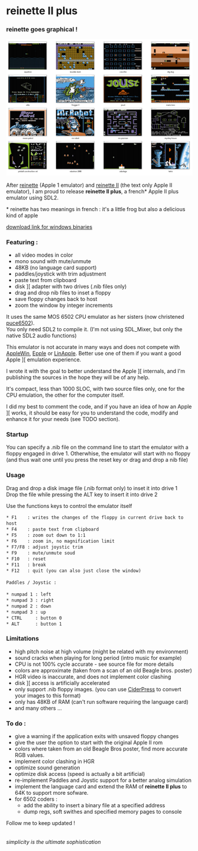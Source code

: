 # reinette II plus

### reinette goes graphical !

![screenshots](screenshots.png)

After [reinette](https://github.com/ArthurFerreira2/reinette) (Apple 1 emulator) and [reinette II](https://github.com/ArthurFerreira2/reinette-II) (the text only Apple II emulator), I am proud to release **reinette II plus**, a french\* Apple II plus emulator using SDL2.

\* reinette has two meanings in french : it's a little frog but also a delicious kind of apple

[download link for windows binaries](https://github.com/ArthurFerreira2/reinette-II-plus/releases/tag/0.1b)

### Featuring :

* all video modes in color
* mono sound with mute/unmute
* 48KB (no language card support)
* paddles/joystick with trim adjustment
* paste text from clipboard
* disk ][ adapter with two drives (.nib files only)
* drag and drop nib files to inset a floppy
* save floppy changes back to host
* zoom the window by integer increments


It uses the same MOS 6502 CPU emulator as her sisters (now christened [puce6502](https://github.com/ArthurFerreira2/puce6502)).\
You only need SDL2 to compile it. (I'm not using SDL_Mixer, but only the native SDL2 audio functions)


This emulator is not accurate in many ways and does not compete with
[AppleWin](https://github.com/AppleWin/AppleWin), [Epple](https://github.com/cmosher01/Epple-II) or [LinApple](https://github.com/linappleii/linapple). Better use one of them if you want a good Apple ][ emulation experience.

I wrote it with the goal to better understand the Apple ][ internals, and I'm publishing the sources in the hope they will be of any help.

It's compact, less than 1000 SLOC, with two source files only, one for the CPU emulation, the other for the computer itself.

I did my best to comment the code, and if you have an idea of how an Apple ][ works, it should be easy for you to understand the code, modify and enhance it for your needs (see TODO section).


### Startup

  You can specify a .nib file on the command line to start the emulator with a floppy engaged in drive 1. Otherwhise, the emulator will start with no floppy (and thus wait one until you press the reset key or drag and drop a nib file)


### Usage

Drag and drop a disk image file (.nib format only) to inset it into drive 1\
Drop the file while pressing the ALT key to insert it into drive 2

Use the functions keys to control the emulator itself
```
* F1    : writes the changes of the floppy in current drive back to host
* F4    : paste text from clipboard
* F5    : zoom out down to 1:1
* F6    : zoom in, no magnification limit
* F7/F8 : adjust joystic trim
* F9    : mute/unmute soud
* F10   : reset
* F11   : break
* F12   : quit (you can also just close the window)

Paddles / Joystic :

* numpad 1 : left
* numpad 3 : right
* numpad 2 : down
* numpad 3 : up
* CTRL     : button 0
* ALT      : button 1
```

### Limitations

* high pitch noise at high volume (might be related with my environment)
* sound cracks when playing for long period (intro music for example)
* CPU is not 100% cycle accurate - see source file for more details
* colors are approximate (taken from a scan of an old Beagle bros. poster)
* HGR video is inaccurate, and does not implement color clashing
* disk ][ access is artificially accelerated
* only support .nib floppy images. (you can use [CiderPress](https://github.com/fadden/ciderpress) to convert your images to this format)
* only has 48KB of RAM (can't run software requiring the language card)
* and many others ...


### To do :

* give a warning if the application exits with unsaved floppy changes
* give the user the option to start with the original Apple II rom
* colors where taken from an old Beagle Bros poster, find more accurate RGB values.
* implement color clashing in HGR
* optimize sound generation
* optimize disk access (speed is actually a bit artificial)
* re-implement Paddles and Joystic support for a better analog simulation
* implement the language card and  extend the RAM of **reinette II plus** to 64K to support more sofware.
* for 6502 coders :
  * add the ability to insert a binary file at a specified address
  * dump regs, soft swithes and specified memory pages to console

Follow me to keep updated !
\
\
\
*simplicity is the ultimate sophistication*
